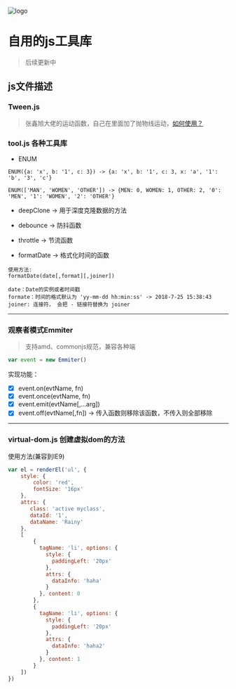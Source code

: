 ![logo](https://rainylengend.github.io/asset/img/icon.ico)

# 自用的js工具库

> 后续更新中

## js文件描述

### Tween.js

> 张鑫旭大佬的运动函数，自己在里面加了抛物线运动，[如何使用？](http://www.zhangxinxu.com/wordpress/?p=5828)

### tool.js 各种工具库

- ENUM

```
ENUM({a: 'x', b: '1', c: 3}) -> {a: 'x', b: '1', c: 3, x: 'a', '1': 'b', '3', 'c'}

ENUM(['MAN', 'WOMEN', 'OTHER']) -> {MEN: 0, WOMEN: 1, OTHER: 2, '0': 'MEN', '1': 'WOMEN', '2': 'OTHER'}
```

- deepClone -> 用于深度克隆数据的方法

- debounce -> 防抖函数

- throttle -> 节流函数

- formatDate -> 格式化时间的函数

```
使用方法: 
formatDate(date[,format][,joiner])

date：Date的实例或者时间戳
formate：时间的格式默认为 'yy-mm-dd hh:min:ss' -> 2018-7-25 15:38:43
joiner: 连接符， 会把 - 链接符替换为 joiner

```


-----------------

### 观察者模式Emmiter
> 支持amd、commonjs规范，兼容各种端

```javascript
var event = new Emmiter()
```

实现功能：

- [x] event.on(evtName, fn)
- [x] event.once(evtName, fn)
- [x] event.emit(evtName[,...arg])
- [x] event.off(evtName[,fn]) -> 传入函数则移除该函数，不传入则全部移除

-----------------

### virtual-dom.js 创建虚拟dom的方法

使用方法(兼容到IE9)

```javascript
var el = renderEl('ul', {
    style: {
        color: 'red',
        fontSize: '16px'
    },
    attrs: {
       class: 'active myclass',
       dataId: '1',
       dataName: 'Rainy'
    },
    [
        {
          tagName: 'li', options: {
            style: {
              paddingLeft: '20px'
            },
            attrs: {
              dataInfo: 'haha'
            }
          }, content: 0
        },
        {
          tagName: 'li', options: {
            style: {
              paddingLeft: '20px'
            },
            attrs: {
              dataInfo: 'haha2'
            }
          }, content: 1
        }
    ])
})
```
